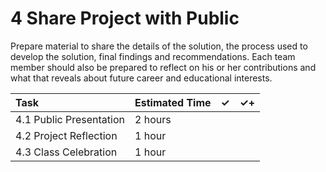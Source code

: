 # 4 Share Project with Public

Prepare material to share the details of the solution, the process used to develop the solution, final findings and recommendations. Each team member should also be prepared to reflect on his or her contributions and what that reveals about future career and educational interests.

| Task | Estimated Time | ✓ | ✓+ |
| :--- | :--- | :--- | :--- |
| 4.1 Public Presentation | 2 hours |  |  |
| 4.2 Project Reflection | 1 hour |  |  |
| 4.3 Class Celebration | 1 hour |  |  |

